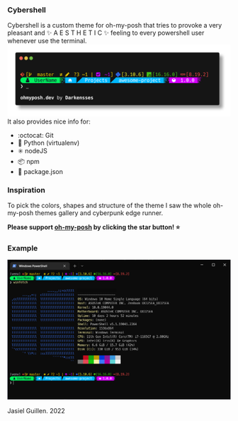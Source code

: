 ### Cybershell

Cybershell is a custom theme for oh-my-posh that tries to provoke a very pleasant and ✨ A E S T H E T I C ✨ feeling to every powershell user whenever use the terminal.
![cybershell screenshot](images/cybershell.png)
<br/>
It also provides nice info for:
- :octocat: Git
- :snake: Python (virtualenv)
- :eight_spoked_asterisk: nodeJS
- 📦 npm
- :closed_book: package.json

### Inspiration
To pick the colors, shapes and structure of the theme I saw the whole oh-my-posh themes gallery and cyberpunk edge runner.

**Please support [oh-my-posh](https://github.com/jandedobbeleer/oh-my-posh) by clicking the star button! :star:**

### Example
![cybershell screenshot](images/cybershell.win.png)

Jasiel Guillen. 2022
